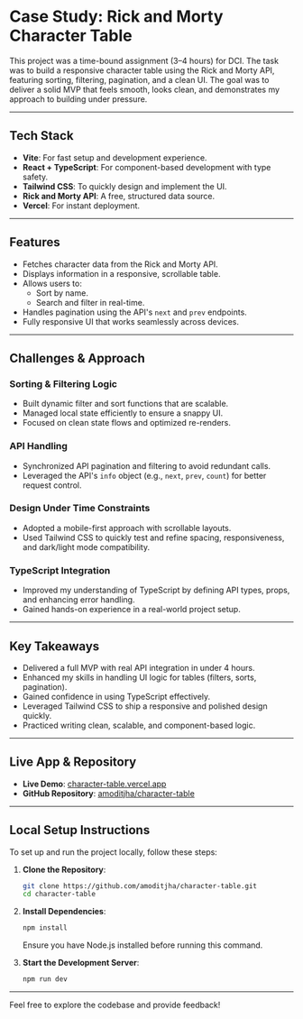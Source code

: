 # Case Study: Rick and Morty Character Table

This project was a time-bound assignment (3–4 hours) for DCI. The task was to build a responsive character table using the Rick and Morty API, featuring sorting, filtering, pagination, and a clean UI. The goal was to deliver a solid MVP that feels smooth, looks clean, and demonstrates my approach to building under pressure.

---

## Tech Stack

- **Vite**: For fast setup and development experience.
- **React + TypeScript**: For component-based development with type safety.
- **Tailwind CSS**: To quickly design and implement the UI.
- **Rick and Morty API**: A free, structured data source.
- **Vercel**: For instant deployment.

---

## Features

- Fetches character data from the Rick and Morty API.
- Displays information in a responsive, scrollable table.
- Allows users to:
    - Sort by name.
    - Search and filter in real-time.
- Handles pagination using the API's `next` and `prev` endpoints.
- Fully responsive UI that works seamlessly across devices.

---

## Challenges & Approach

### Sorting & Filtering Logic
- Built dynamic filter and sort functions that are scalable.
- Managed local state efficiently to ensure a snappy UI.
- Focused on clean state flows and optimized re-renders.

### API Handling
- Synchronized API pagination and filtering to avoid redundant calls.
- Leveraged the API's `info` object (e.g., `next`, `prev`, `count`) for better request control.

### Design Under Time Constraints
- Adopted a mobile-first approach with scrollable layouts.
- Used Tailwind CSS to quickly test and refine spacing, responsiveness, and dark/light mode compatibility.

### TypeScript Integration
- Improved my understanding of TypeScript by defining API types, props, and enhancing error handling.
- Gained hands-on experience in a real-world project setup.

---

## Key Takeaways

- Delivered a full MVP with real API integration in under 4 hours.
- Enhanced my skills in handling UI logic for tables (filters, sorts, pagination).
- Gained confidence in using TypeScript effectively.
- Leveraged Tailwind CSS to ship a responsive and polished design quickly.
- Practiced writing clean, scalable, and component-based logic.

---

## Live App & Repository

- **Live Demo**: [character-table.vercel.app](https://character-table.vercel.app/)
- **GitHub Repository**: [amoditjha/character-table](https://github.com/amoditjha/character-table)

---

## Local Setup Instructions

To set up and run the project locally, follow these steps:

1. **Clone the Repository**:
     ```bash
     git clone https://github.com/amoditjha/character-table.git
     cd character-table
     ```

2. **Install Dependencies**:
     ```bash
     npm install
     ```
     Ensure you have Node.js installed before running this command.

3. **Start the Development Server**:
     ```bash
     npm run dev
     ```

---

Feel free to explore the codebase and provide feedback!
